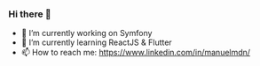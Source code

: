 ### Hi there 👋

<!--
**manuelmdn/manuelmdn** is a ✨ _special_ ✨ repository because its `README.md` (this file) appears on your GitHub profile.
-->

- 🔭 I’m currently working on Symfony
- 🌱 I’m currently learning ReactJS & Flutter
- 📫 How to reach me: https://www.linkedin.com/in/manuelmdn/ 

